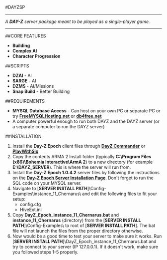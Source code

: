 #DAYZSP

----------

_A **DAY-Z** server package meant to be played as a single-player game._

----------

##CORE FEATURES

- **Building**
- **Complex AI**
- **Character Progression**

##SCRIPTS
- **DZAI** - AI
- **SARGE** - AI
- **DZMS** - AI/Missions
- **Snap Build** - Better Building

##REQUIREMENTS
- **MYSQL Database Access** - Can host on your own PC or separate PC or try **[FreeMYSQLHosting.net](http://www.freemysqlhosting.net/)** or **[db4free.net](http://www.db4free.net/)**
- A computer powerful enough to run both DAYZ and the DAYZ server (or a separate computer to run the DAYZ server)

##INSTALLATION
1. Install the **Day-Z Epoch** client files through **[DayZ Commander](http://dayzcommander.com/)** or **[PlayWithSix](http://play.withsix.com)**
2. Copy the contents ARMA 2 Install folder (typically **C:\Program Files (x86)\Bohemia Interactive\ArmA 2**)  to a new directory (for example **E:\DAYZ_SERVER**). This is where the server will run from.
3. Install the **Day-Z Epoch 1.0.4.2** server files by following the instructions on the **[Day-Z Epoch Server Installation Page](http://epochmod.com/wiki/index.php/Server_Installation_Instructions)**. Don't forget to run the SQL code on your MYSQL server.
4. Navigate to [**SERVER INSTALL PATH**]\Config-Examples\instance\_11\_Chernarus\ and edit the following files to fit your setup:
	* config.cfg
	* HiveExt.ini
5. Copy **DayZ\_Epoch\_instance\_11\_Chernarus.bat** and **instance\_11\_Chernarus** (directory) from the [**SERVER INSTALL PATH**]\Config-Examples\ to root of [**SERVER INSTALL PATH**]. The bat file will not launch the files from the proper directory otherwise.
6. Now would be a good time to test your server to make sure it works. Run [**SERVER INSTALL PATH**]\DayZ\_Epoch\_instance\_11\_Chernarus.bat and try to connect to your server (IP 127.0.0.1). If it doesn't work, make sure you followed steps 1-5 properly.